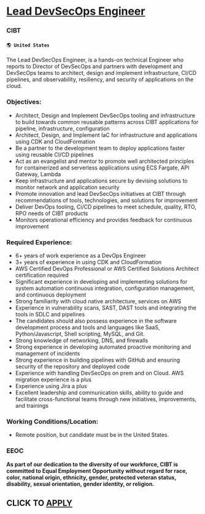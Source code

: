 # [Lead DevSecOps Engineer](https://www.remotewlb.com/apply/lead-devsecops-engineer)  
### CIBT  
#### `🌎 United States`  

The Lead DevSecOps Engineer, is a hands-on technical Engineer who reports to Director of DevSecOps and partners with development and DevSecOps teams to architect, design and implement infrastructure, CI/CD pipelines, and observability, resiliency, and security of applications on the cloud.

### Objectives:

  * Architect, Design and Implement DevSecOps tooling and infrastructure to build towards common reusable patterns across CIBT applications for pipeline, infrastructure, configuration
  * Architect, Design, and Implement IaC for infrastructure and applications using CDK and CloudFormation
  * Be a partner to the development team to deploy applications faster using reusable CI/CD pipelines
  * Act as an evangelist and mentor to promote well architected principles for containerized and serverless applications using ECS Fargate, API Gateway, Lambda
  * Keep infrastructure and applications secure by devising solutions to monitor network and application security
  * Promote innovation and lead DevSecOps initiatives at CIBT through recommendations of tools, technologies, and solutions for improvement
  * Deliver DevOps tooling, Ci/CD pipelines to meet schedule, quality, RTO, RPO needs of CIBT products
  * Monitors operational efficiency and provides feedback for continuous improvement

### Required **Experience:**

  * 6+ years of work experience as a DevOps Engineer
  * 3+ years of experience in using CDK and CloudFormation
  * AWS Certified DevOps Professional or AWS Certified Solutions Architect certification required
  * Significant experience in developing and implementing solutions for system automation continuous integration, configuration management, and continuous deployment
  * Strong familiarity with cloud native architecture, services on AWS
  * Experience in vulnerability scans, SAST, DAST tools and integrating the tools in SDLC and pipelines
  * The candidates should also possess experience in the software development process and tools and languages like SaaS, Python/Javascript, Shell scripting, MySQL, and Git.
  * Strong knowledge of networking, DNS, and firewalls
  * Strong experience in developing automated proactive monitoring and management of incidents
  * Strong experience in building pipelines with GitHub and ensuring security of the repository and deployed code
  * Experience with handling DevSecOps on prem and on Cloud. AWS migration experience is a plus
  * Experience using Jira a plus
  * Excellent leadership and communication skills, ability to guide and facilitate cross-functional teams through new initiatives, improvements, and trainings

### Working Conditions/Location:

  * Remote position, but candidate must be in the United States.

### EEOC

 **As part of our dedication to the diversity of our workforce, CIBT is committed to Equal Employment Opportunity without regard for race, color, national origin, ethnicity, gender, protected veteran status, disability, sexual orientation, gender identity, or religion.**

  
## CLICK TO [APPLY](https://www.remotewlb.com/apply/lead-devsecops-engineer)

